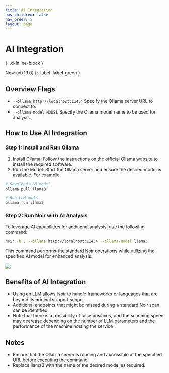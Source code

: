 ```yaml
---
title: AI Integration
has_children: false
nav_order: 5
layout: page
---
```


# AI Integration
{: .d-inline-block }

New (v0.19.0) 
{: .label .label-green }


## Overview Flags

* `--ollama http://localhost:11434` Specify the Ollama server URL to connect to.
* `--ollama-model MODEL` Specify the Ollama model name to be used for analysis.


## How to Use AI Integration
### Step 1: Install and Run Ollama

1. Install Ollama: Follow the instructions on the official Ollama website to install the required software.
2. Run the Model: Start the Ollama server and ensure the desired model is available. For example:

```bash
# Download LLM model
ollama pull llama3

# Run LLM model
ollama run llama3
```

### Step 2: Run Noir with AI Analysis

To leverage AI capabilities for additional analysis, use the following command:

```bash
noir -b . --ollama http://localhost:11434 --ollama-model llama3
```

This command performs the standard Noir operations while utilizing the specified AI model for enhanced analysis.

![](../../images/advanced/ollama.jpeg)

## Benefits of AI Integration

* Using an LLM allows Noir to handle frameworks or languages that are beyond its original support scope.
* Additional endpoints that might be missed during a standard Noir scan can be identified.
* Note that there is a possibility of false positives, and the scanning speed may decrease depending on the number of LLM parameters and the performance of the machine hosting the service.

## Notes

* Ensure that the Ollama server is running and accessible at the specified URL before executing the command.
* Replace llama3 with the name of the desired model as required.